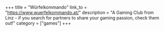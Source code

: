 +++
title = "Würfelkommando"
link_to = "https://www.wuerfelkommando.at/"
description = "A Gaming Club from Linz - if you search for partners to share your gaming passion, check them out!"
category = ["games"]
+++
